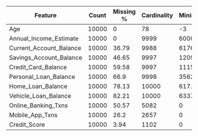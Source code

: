 | Feature                 |   Count |   Missing % |   Cardinality |   Minimum |   1st Quartile |         Mean |   Median |   3rd Quartile |          Maximum |     Std. Dev |
|-------------------------|---------|-------------|---------------|-----------|----------------|--------------|----------|----------------|------------------|--------------|
| Age                     |   10000 |        0    |            78 |     -3    |           37   |     44.6412  |     45   |           52   |     85           |     10.7383  |
| Annual_Income_Estimate  |   10000 |        0    |          9999 |  60003.2  |       157250   | 350849       | 286951   |       480237   |      1.5083e+06  | 244203       |
| Current_Account_Balance |   10000 |       36.79 |          9988 |   6176.6  |        25045.8 |  27764.9     |  27449.2 |        29781.7 |  70261.3         |   5198.2     |
| Savings_Account_Balance |   10000 |       46.65 |          9997 |  12094.3  |       130069   | 141486       | 140912   |       152051   | 300000           |  23904.3     |
| Credit_Card_Balance     |   10000 |       59.58 |          9997 |  11151    |        49783.9 |  54792.6     |  54714.8 |        59682.1 | 120009           |  10277.6     |
| Personal_Loan_Balance   |   10000 |       66.9  |          9998 |   3562.66 |        64569   |  70586.9     |  70753.3 |        76821.6 | 137875           |  12715.7     |
| Home_Loan_Balance       |   10000 |       78.13 |         10000 |    617.35 |       729950   | 819332       | 813653   |       897344   |      1.92014e+06 | 181411       |
| Vehicle_Loan_Balance    |   10000 |       82.21 |         10000 |  63377.2  |       354628   | 393727       | 390079   |       427826   | 907270           |  77348.7     |
| Online_Banking_Txns     |   10000 |       50.57 |          5082 |      0    |            1   |      5.93749 |      5   |            9   |     24           |      5.02071 |
| Mobile_App_Txns         |   10000 |       26.2  |          2657 |      0    |            0   |      7.81626 |      6   |           13   |     37           |      8.06683 |
| Credit_Score            |   10000 |        3.94 |          1102 |      0    |          313   |    395.126   |    382   |          463   |   1000           |    123.224   |